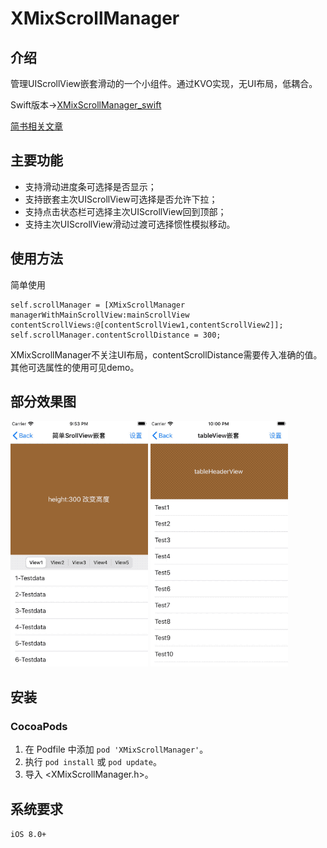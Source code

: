 # XMixScrollManager

## 介绍
管理UIScrollView嵌套滑动的一个小组件。通过KVO实现，无UI布局，低耦合。

Swift版本->[XMixScrollManager_swift](https://github.com/xing3523/XMixScrollManager_swift)

[简书相关文章](https://www.jianshu.com/p/146e42ec7dc8)
## 主要功能
- 支持滑动进度条可选择是否显示；
- 支持嵌套主次UIScrollView可选择是否允许下拉；
- 支持点击状态栏可选择主次UIScrollView回到顶部；
- 支持主次UIScrollView滑动过渡可选择惯性模拟移动。


## 使用方法
简单使用
``` 
self.scrollManager = [XMixScrollManager managerWithMainScrollView:mainScrollView contentScrollViews:@[contentScrollView1,contentScrollView2]];
self.scrollManager.contentScrollDistance = 300;
```

XMixScrollManager不关注UI布局，contentScrollDistance需要传入准确的值。
其他可选属性的使用可见demo。

## 部分效果图
![](https://github.com/xing3523/Resources/raw/master/XMixScrollManager/demo1.gif)
![](https://github.com/xing3523/Resources/raw/master/XMixScrollManager/demo2.gif)
## 安装

### CocoaPods

1. 在 Podfile 中添加 `pod 'XMixScrollManager'`。
2. 执行 `pod install` 或 `pod update`。
3. 导入 <XMixScrollManager.h>。

## 系统要求
`iOS 8.0+`
